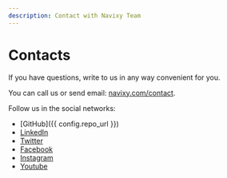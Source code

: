 ```yaml
---
description: Contact with Navixy Team
---
```

# Contacts

If you have questions, write to us in any way convenient for you.

You can call us or send email: [navixy.com/contact](https://www.navixy.com/contact/).

Follow us in the social networks:

*   [GitHub]({{ config.repo_url }})
*   [LinkedIn](https://linkedin.com/company/navixy/)
*   [Twitter](https://twitter.com/Navixy)
*   [Facebook](https://facebook.com/NavixyGPS)
*   [Instagram](https://instagram.com/squaregps)
*   [Youtube](https://youtube.com/channel/UCL0u39pv4NlECAmFOZCZ-nw)
